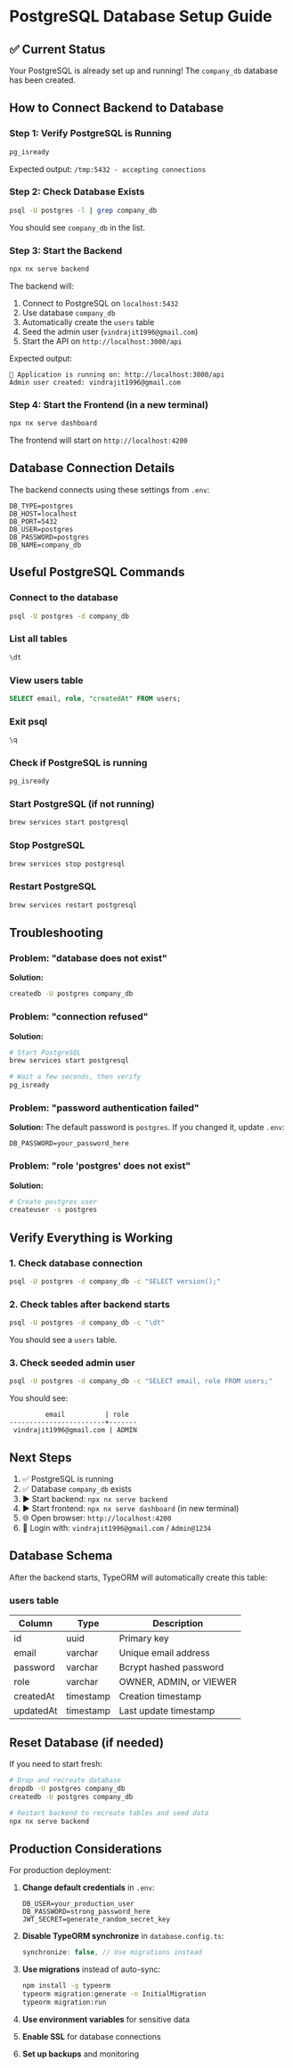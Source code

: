 # PostgreSQL Database Setup Guide

## ✅ Current Status

Your PostgreSQL is already set up and running! The `company_db` database has been created.

## How to Connect Backend to Database

### Step 1: Verify PostgreSQL is Running

```bash
pg_isready
```

Expected output: `/tmp:5432 - accepting connections`

### Step 2: Check Database Exists

```bash
psql -U postgres -l | grep company_db
```

You should see `company_db` in the list.

### Step 3: Start the Backend

```bash
npx nx serve backend
```

The backend will:
1. Connect to PostgreSQL on `localhost:5432`
2. Use database `company_db`
3. Automatically create the `users` table
4. Seed the admin user (`vindrajit1996@gmail.com`)
5. Start the API on `http://localhost:3000/api`

Expected output:
```
🚀 Application is running on: http://localhost:3000/api
Admin user created: vindrajit1996@gmail.com
```

### Step 4: Start the Frontend (in a new terminal)

```bash
npx nx serve dashboard
```

The frontend will start on `http://localhost:4200`

## Database Connection Details

The backend connects using these settings from `.env`:

```env
DB_TYPE=postgres
DB_HOST=localhost
DB_PORT=5432
DB_USER=postgres
DB_PASSWORD=postgres
DB_NAME=company_db
```

## Useful PostgreSQL Commands

### Connect to the database
```bash
psql -U postgres -d company_db
```

### List all tables
```sql
\dt
```

### View users table
```sql
SELECT email, role, "createdAt" FROM users;
```

### Exit psql
```sql
\q
```

### Check if PostgreSQL is running
```bash
pg_isready
```

### Start PostgreSQL (if not running)
```bash
brew services start postgresql
```

### Stop PostgreSQL
```bash
brew services stop postgresql
```

### Restart PostgreSQL
```bash
brew services restart postgresql
```

## Troubleshooting

### Problem: "database does not exist"

**Solution:**
```bash
createdb -U postgres company_db
```

### Problem: "connection refused"

**Solution:**
```bash
# Start PostgreSQL
brew services start postgresql

# Wait a few seconds, then verify
pg_isready
```

### Problem: "password authentication failed"

**Solution:**
The default password is `postgres`. If you changed it, update `.env`:
```env
DB_PASSWORD=your_password_here
```

### Problem: "role 'postgres' does not exist"

**Solution:**
```bash
# Create postgres user
createuser -s postgres
```

## Verify Everything is Working

### 1. Check database connection
```bash
psql -U postgres -d company_db -c "SELECT version();"
```

### 2. Check tables after backend starts
```bash
psql -U postgres -d company_db -c "\dt"
```

You should see a `users` table.

### 3. Check seeded admin user
```bash
psql -U postgres -d company_db -c "SELECT email, role FROM users;"
```

You should see:
```
         email          | role
------------------------+-------
 vindrajit1996@gmail.com | ADMIN
```

## Next Steps

1. ✅ PostgreSQL is running
2. ✅ Database `company_db` exists
3. ▶️ Start backend: `npx nx serve backend`
4. ▶️ Start frontend: `npx nx serve dashboard` (in new terminal)
5. 🌐 Open browser: `http://localhost:4200`
6. 🔐 Login with: `vindrajit1996@gmail.com` / `Admin@1234`

## Database Schema

After the backend starts, TypeORM will automatically create this table:

### users table

| Column | Type | Description |
|--------|------|-------------|
| id | uuid | Primary key |
| email | varchar | Unique email address |
| password | varchar | Bcrypt hashed password |
| role | varchar | OWNER, ADMIN, or VIEWER |
| createdAt | timestamp | Creation timestamp |
| updatedAt | timestamp | Last update timestamp |

## Reset Database (if needed)

If you need to start fresh:

```bash
# Drop and recreate database
dropdb -U postgres company_db
createdb -U postgres company_db

# Restart backend to recreate tables and seed data
npx nx serve backend
```

## Production Considerations

For production deployment:

1. **Change default credentials** in `.env`:
   ```env
   DB_USER=your_production_user
   DB_PASSWORD=strong_password_here
   JWT_SECRET=generate_random_secret_key
   ```

2. **Disable TypeORM synchronize** in `database.config.ts`:
   ```typescript
   synchronize: false, // Use migrations instead
   ```

3. **Use migrations** instead of auto-sync:
   ```bash
   npm install -g typeorm
   typeorm migration:generate -n InitialMigration
   typeorm migration:run
   ```

4. **Use environment variables** for sensitive data
5. **Enable SSL** for database connections
6. **Set up backups** and monitoring
